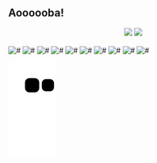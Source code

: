 ## Aoooooba!

<div align="center">
    <!-- PAINEL COM STATS -->
    <img height="180em" src="https://github-readme-stats.vercel.app/api?username=onesg&show_icons=true&theme=midnight-purple&include_all_commits=true&count_private=true"/>
    <!-- PAINEL COM AS LINGUAGENS -->
    <img height="180em" src="https://github-readme-stats.vercel.app/api/top-langs/?username=onesg&layout=compact&langs_count=7&theme=midnight-purple"/>
</div>

<!-- INICIO LINGUAGENS -->
<div style="display: inline_block"><br>
    <img align="center" alt="#" height="30" width="40" src="https://cdn.jsdelivr.net/gh/devicons/devicon/icons/java/java-original.svg" />
    <img align="center" alt="#" height="30" width="40" src="https://cdn.jsdelivr.net/gh/devicons/devicon/icons/php/php-original.svg" />
    <img align="center" alt="#" height="30" width="40" src="https://cdn.jsdelivr.net/gh/devicons/devicon/icons/html5/html5-original.svg" />
    <img align="center" alt="#" height="30" width="40" src="https://cdn.jsdelivr.net/gh/devicons/devicon/icons/css3/css3-original.svg" />
    <img align="center" alt="#" height="30" width="40" src="https://cdn.jsdelivr.net/gh/devicons/devicon/icons/javascript/javascript-original.svg" />
    <img align="center" alt="#" height="30" width="40" src="https://cdn.jsdelivr.net/gh/devicons/devicon/icons/c/c-original.svg" />
    <img align="center" alt="#" height="30" width="40" src="https://cdn.jsdelivr.net/gh/devicons/devicon/icons/nodejs/nodejs-original.svg" />
    <img align="center" alt="#" height="30" width="40" src="https://cdn.jsdelivr.net/gh/devicons/devicon/icons/dart/dart-original.svg" />
    <img align="center" alt="#" height="30" width="40" src="https://cdn.jsdelivr.net/gh/devicons/devicon/icons/flutter/flutter-original.svg" />
    <img align="center" alt="#" height="30" width="40" src="https://cdn.jsdelivr.net/gh/devicons/devicon/icons/laravel/laravel-plain.svg" />
</div>
<!-- FIM LINGUAGENS -->

<!-- SNAKE GAME NOS COMMITS -->
![Snake animation](https://github.com/onesg/onesg/blob/output/github-contribution-grid-snake.svg)

<!--START_SECTION:activity-->
